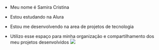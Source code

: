 - Meu nome é Samira Cristina

- Estou estudando na Alura
- Estou me desenvolvendo na area de projetos de tecnologia
- Utilizo esse espaço para minha organização e compartilhamento dos meu projetos desenvolvidos
 ![](https://encrypted-tbn0.gstatic.com/images?q=tbn:ANd9GcRajR-GHpyPcA-gMdGZ0MGa5Qim9nUw5ziKtA&s)
